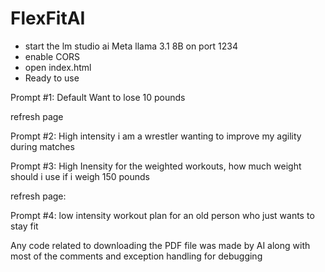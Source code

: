 # FlexFitAI


- start the lm studio ai Meta llama 3.1 8B on port 1234
- enable CORS
- open index.html
- Ready to use


Prompt #1: Default
Want to lose 10 pounds

refresh page

Prompt #2: High intensity
i am a wrestler wanting to improve my agility during matches

Prompt #3: High Inensity
for the weighted workouts, how much weight should i use if i weigh 150 pounds

refresh page:

Prompt #4: low intensity 
workout plan for an old person who just wants to stay fit






Any code related to downloading the PDF file was made by AI along with most of the comments and exception handling for debugging




